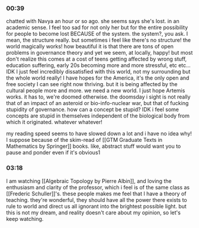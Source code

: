 ### 00:39
chatted with Navya an hour or so ago. she seems says she's lost. in an academic sense. I feel too sad for not only her but for the entire possibility for people to become lost BECAUSE of the system. the system?, you ask. I mean, the structure really. but sometimes i feel like there's no structure! the world magically works! how beautiful it is that there are tons of open problems in governance theory and yet we seem, at locally, happy! but most don't realize this comes at a cost of teens getting affected by wrong stuff, education suffering, early 20s becoming more and more stressful, etc etc... IDK I just feel incredibly dissatisfied with this world, not my surrounding but the whole world really! I have hopes for the America, it's the only open and free society I can see right now thriving. but it is being affected by the cultural people more and more. we need a new world. I just hope Artemis works. it has to, we're doomed otherwise. the doomsday i sight is not really that of an impact of an asteroid or bio-info-nuclear war, but that of fucking stupidity of governance. how can a concept be stupid? IDK i feel some concepts are stupid in themselves independent of the biological body from which it originated. whatever whatever!

my reading speed seems to have slowed down a lot and i have no idea why! I suppose because of the skim-read of [[GTM Graduate Texts in Mathematics by Springer]] books. like, abstract stuff would want you to pause and ponder even if it's obvious1

### 03:18
I am watching [[Algebraic Topology by Pierre Albin]], and loving the enthusiasm and clarity of the professor, which i feel is of the same class as [[Frederic Schuller]]'s. these people makes me feel that I have a theory of teaching. they're wonderful, they should have all the power there exists to rule to world and direct us all ignorant into the brightest possible light. but this is not my dream, and reality doesn't care about my opinion, so let's keep watching.